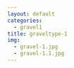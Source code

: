 ```yaml
---
layout: default
categories: 
  - gravel1
title: graveltype-1
img: 
  - gravel-1.jpg
  - gravel-1.1.jpg
---
```

